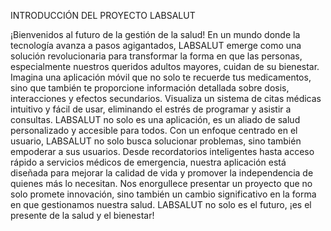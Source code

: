 INTRODUCCIÓN DEL PROYECTO LABSALUT

¡Bienvenidos al futuro de la gestión de la salud! En un mundo donde la tecnología avanza a pasos agigantados, LABSALUT emerge como una solución revolucionaria para transformar la forma en que las personas, especialmente nuestros queridos adultos mayores, cuidan de su bienestar.
 Imagina una aplicación móvil que no solo te recuerde tus medicamentos, sino que también te proporcione información detallada sobre dosis, interacciones y efectos secundarios. Visualiza un sistema de citas médicas intuitivo y fácil de usar, eliminando el estrés de programar y asistir a consultas. LABSALUT no solo es una aplicación, es un aliado de salud personalizado y accesible para todos.
 Con un enfoque centrado en el usuario, LABSALUT no solo busca solucionar problemas, sino también empoderar a sus usuarios. Desde recordatorios inteligentes hasta acceso rápido a servicios médicos de emergencia, nuestra aplicación está diseñada para mejorar la calidad de vida y promover la independencia de quienes más lo necesitan.
 Nos enorgullece presentar un proyecto que no solo promete innovación, sino también un cambio significativo en la forma en que gestionamos nuestra salud.
 LABSALUT no solo es el futuro, ¡es el presente de la salud y el bienestar!
